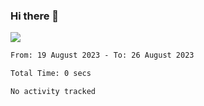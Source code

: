 ### Hi there 👋️

![](https://komarev.com/ghpvc/?username=Loner1024)

<!--START_SECTION:waka-->

```txt
From: 19 August 2023 - To: 26 August 2023

Total Time: 0 secs

No activity tracked
```

<!--END_SECTION:waka-->



